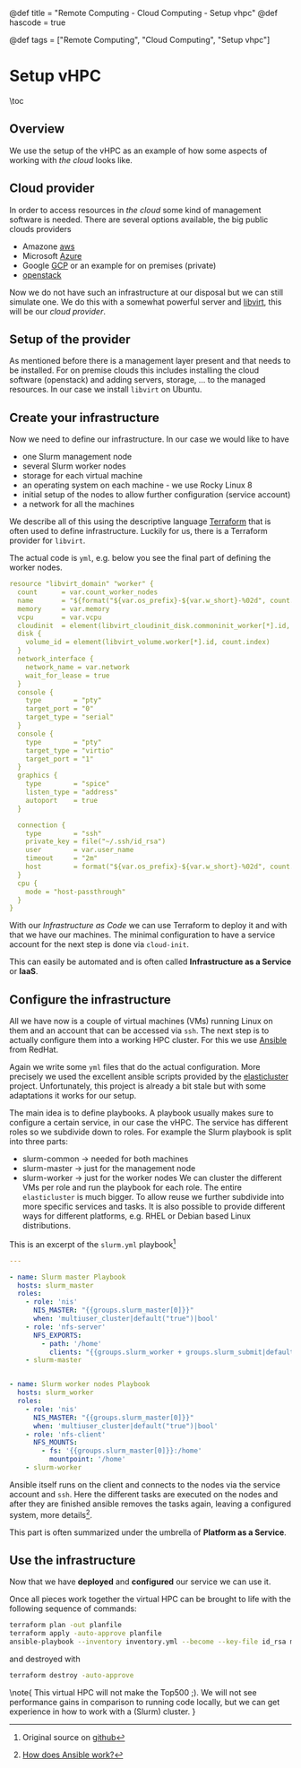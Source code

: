 @def title = "Remote Computing - Cloud Computing - Setup vhpc"
@def hascode = true

@def tags = ["Remote Computing", "Cloud Computing", "Setup vhpc"]

# Setup vHPC
\toc

## Overview

We use the setup of the vHPC as an example of how some aspects of working with _the cloud_ looks like. 

## Cloud provider

In order to access resources in _the cloud_ some kind of management software is needed.
There are several options available, the big public clouds providers
- Amazone  [aws](https://aws.amazon.com/)
- Microsoft [Azure](https://azure.microsoft.com/)
- Google [GCP](https://cloud.google.com/gcp/)
or an example for on premises (private)
- [openstack](https://www.openstack.org/)

Now we do not have such an infrastructure at our disposal but we can still simulate one.
We do this with a somewhat powerful server and [libvirt](https://libvirt.org/), this will be our _cloud provider_. 

## Setup of the provider
As mentioned before there is a management layer present and that needs to be installed.
For on premise clouds this includes installing the cloud software (openstack) and adding servers, storage, ... to the managed resources. 
In our case we install `libvirt` on Ubuntu.

## Create your infrastructure

Now we need to define our infrastructure. 
In our case we would like to have
- one Slurm management node
- several Slurm worker nodes
- storage for each virtual machine
- an operating system on each machine - we use Rocky Linux 8
- initial setup of the nodes to allow further configuration (service account)
- a network for all the machines

We describe all of this using the descriptive language [Terraform](https://www.terraform.io/) that is often used to define infrastructure. 
Luckily for us, there is a Terraform provider for `libvirt`. 

The actual code is `yml`, e.g. below you see the final part of defining the worker nodes.
```yml
resource "libvirt_domain" "worker" {
  count      = var.count_worker_nodes
  name       = "${format("${var.os_prefix}-${var.w_short}-%02d", count.index + 1)}.${var.domain}"
  memory     = var.memory
  vcpu       = var.vcpu
  cloudinit  = element(libvirt_cloudinit_disk.commoninit_worker[*].id, count.index)
  disk {
    volume_id = element(libvirt_volume.worker[*].id, count.index)
  }
  network_interface {
    network_name = var.network
    wait_for_lease = true
  }
  console {
    type        = "pty"
    target_port = "0"
    target_type = "serial"
  }
  console {
    type        = "pty"
    target_type = "virtio"
    target_port = "1"
  }
  graphics {
    type        = "spice"
    listen_type = "address"
    autoport    = true
  }

  connection {
    type        = "ssh"
    private_key = file("~/.ssh/id_rsa")
    user        = var.user_name
    timeout     = "2m"
    host        = format("${var.os_prefix}-${var.w_short}-%02d", count.index + 1)
  }
  cpu {
    mode = "host-passthrough"
  }
}

```

With our _Infrastructure as Code_ we can use Terraform to deploy it and with that we have our machines. 
The minimal configuration to have a service account for the next step is done via `cloud-init`.

This can easily be automated and is often called **Infrastructure as a Service** or **IaaS**.

## Configure the infrastructure

All we have now is a couple of virtual machines (VMs) running Linux on them and an account that can be accessed via `ssh`.
The next step is to actually configure them into a working HPC cluster. For this we use [Ansible](https://www.ansible.com/) from RedHat.

Again we write some `yml` files that do the actual configuration.
More precisely we used the excellent ansible scripts provided by the [elasticluster](https://github.com/elasticluster/elasticluster) project. 
Unfortunately, this project is already a bit stale but with some adaptations it works for our setup. 

The main idea is to define playbooks. 
A playbook usually makes sure to configure a certain service, in our case the vHPC.
The service has different roles so we subdivide down to roles. 
For example the Slurm playbook is split into three parts:
- slurm-common $\to$ needed for both machines
- slurm-master $\to$ just for the management node
- slurm-worker $\to$ just for the worker nodes
We can cluster the different VMs per role and run the playbook for each role. 
The entire `elasticluster` is much bigger.
To allow reuse we further subdivide into more specific services and tasks. 
It is also possible to provide different ways for different platforms, e.g. RHEL or Debian based Linux distributions.

This is an excerpt of the `slurm.yml` playbook[^1]
```yml
---

- name: Slurm master Playbook
  hosts: slurm_master
  roles:
    - role: 'nis'
      NIS_MASTER: "{{groups.slurm_master[0]}}"
      when: 'multiuser_cluster|default("true")|bool'
    - role: 'nfs-server'
      NFS_EXPORTS:
        - path: '/home'
          clients: "{{groups.slurm_worker + groups.slurm_submit|default([])}}"
    - slurm-master


- name: Slurm worker nodes Playbook
  hosts: slurm_worker
  roles:
    - role: 'nis'
      NIS_MASTER: "{{groups.slurm_master[0]}}"
      when: 'multiuser_cluster|default("true")|bool'
    - role: 'nfs-client'
      NFS_MOUNTS:
        - fs: '{{groups.slurm_master[0]}}:/home'
          mountpoint: '/home'
    - slurm-worker

```

Ansible itself runs on the client and connects to the nodes via the service account and `ssh`.
Here the different tasks are executed on the nodes and after they are finished ansible removes the tasks again, leaving a configured system, more details[^2].

This part is often summarized under the umbrella of **Platform as a Service**.

## Use the infrastructure

Now that we have **deployed** and **configured** our service we can use it. 

Once all pieces work together the virtual HPC can be brought to life with the following sequence of commands:

```bash
terraform plan -out planfile
terraform apply -auto-approve planfile
ansible-playbook --inventory inventory.yml --become --key-file id_rsa main.yml 
```
and destroyed with
```bash
terraform destroy -auto-approve
```

\note{
This virtual HPC will not make the Top500 ;).
We will not see performance gains in comparison to running code locally, but we can get experience in how to work with a (Slurm) cluster.
}

[^1]: Original source on [github](https://github.com/elasticluster/elasticluster/blob/master/elasticluster/share/playbooks/roles/slurm.yml)

[^2]: [How does Ansible work?](https://www.redhat.com/en/topics/automation/learning-ansible-tutorial#:~:text=Ansible%20works%20by%20connecting%20to,and%20removes%20them%20when%20finished)
